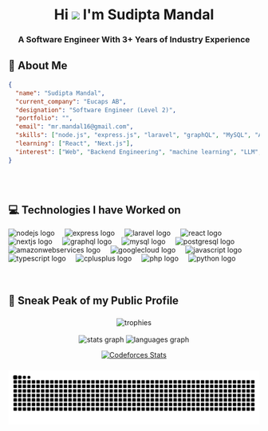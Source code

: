 <h1 align="center">Hi <img src="https://media.giphy.com/media/hvRJCLFzcasrR4ia7z/giphy.gif" width="28"> I'm Sudipta Mandal</h1>
<h3 align="center">A Software Engineer With 3+ Years of Industry Experience</h3>


## 📄 About Me
```json
{
  "name": "Sudipta Mandal",
  "current_company": "Eucaps AB",
  "designation": "Software Engineer (Level 2)",
  "portfolio": "",
  "email": "mr.mandal16@gmail.com",
  "skills": ["node.js", "express.js", "laravel", "graphQL", "MySQL", "AWS"],
  "learning": ["React", "Next.js"],
  "interest": ["Web", "Backend Engineering", "machine learning", "LLM", "Database", "Distributed System", "Cloud", "System Design"]
}
```

<div>
  <br> <br>
</div>

## 💻 Technologies I have Worked on

<div align="left">
  <img src="https://cdn.jsdelivr.net/gh/devicons/devicon/icons/nodejs/nodejs-original.svg" height="40" alt="nodejs logo"  />
  <img width="12" />
  <img src="https://cdn.jsdelivr.net/gh/devicons/devicon/icons/express/express-original.svg" height="40" alt="express logo"  />
  <img width="12" />
  <img src="https://cdn.jsdelivr.net/gh/devicons/devicon/icons/laravel/laravel-original.svg" height="40" alt="laravel logo"  />
  <img width="12" />
  <img src="https://cdn.jsdelivr.net/gh/devicons/devicon/icons/react/react-original.svg" height="40" alt="react logo"  />
  <img width="12" />
  <img src="https://cdn.jsdelivr.net/gh/devicons/devicon/icons/nextjs/nextjs-original.svg" height="40" alt="nextjs logo"  />
  <img width="12" />
  <img src="https://cdn.jsdelivr.net/gh/devicons/devicon/icons/graphql/graphql-plain.svg" height="40" alt="graphql logo"  />
  <img width="12" />
  <img src="https://cdn.jsdelivr.net/gh/devicons/devicon/icons/mysql/mysql-original.svg" height="40" alt="mysql logo"  />
  <img width="12" />
  <img src="https://cdn.jsdelivr.net/gh/devicons/devicon/icons/postgresql/postgresql-original.svg" height="40" alt="postgresql logo"  />
  <img width="12" />
  <img src="https://cdn.jsdelivr.net/gh/devicons/devicon/icons/amazonwebservices/amazonwebservices-line-wordmark.svg" height="40" alt="amazonwebservices logo"  />
  <img width="12" />
  <img src="https://cdn.jsdelivr.net/gh/devicons/devicon/icons/googlecloud/googlecloud-original.svg" height="40" alt="googlecloud logo"  />
  <img width="12" />
  <img src="https://cdn.jsdelivr.net/gh/devicons/devicon/icons/javascript/javascript-original.svg" height="40" alt="javascript logo"  />
  <img width="12" />
  <img src="https://cdn.jsdelivr.net/gh/devicons/devicon/icons/typescript/typescript-original.svg" height="40" alt="typescript logo"  />
  <img width="12" />
  <img src="https://cdn.jsdelivr.net/gh/devicons/devicon/icons/cplusplus/cplusplus-original.svg" height="40" alt="cplusplus logo"  />
  <img width="12" />
  <img src="https://cdn.jsdelivr.net/gh/devicons/devicon/icons/php/php-original.svg" height="40" alt="php logo"  />
  <img width="12" />
  <img src="https://cdn.jsdelivr.net/gh/devicons/devicon/icons/python/python-original.svg" height="40" alt="python logo"  />
</div>
<div>
  <br> <br>
</div>

## 🔎 Sneak Peak of my Public Profile

###
<div align="center">
    <img src="https://github-profile-trophy.vercel.app/?username=mrmandalnsu&row=1&column=5&theme=onedark&margin-w=5" height="130" alt="trophies" />
  <br><br>
</div>

<div align="center">
  <img src="https://github-readme-stats.vercel.app/api?username=MrMandalNSU&hide_title=false&hide_rank=false&show_icons=true&include_all_commits=true&count_private=true&disable_animations=false&theme=dracula&locale=en&hide_border=false&order=1" height="150" alt="stats graph" />

  <img src="https://github-readme-stats.vercel.app/api/top-langs?username=MrMandalNSU&locale=en&hide_title=false&layout=compact&card_width=320&langs_count=5&theme=dracula&hide_border=false&order=2" height="150" alt="languages graph" />

  [![Codeforces Stats](https://codeforces-readme-stats.vercel.app/api/card?username=mr_mandal&theme=dracula)](https://codeforces.com/profile/mr_mandal)

</div>




###

<img src="https://raw.githubusercontent.com/MrMandalNSU/MrMandalNSU/output/snake.svg" alt="Snake animation" />

###
